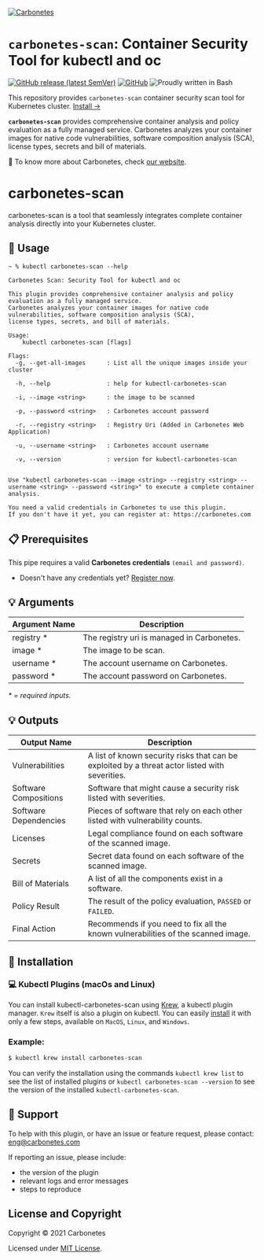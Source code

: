 [![Carbonetes](https://cdn.carbonetes.com/carbonetes-plugin/assets/branding/branding_header.png)](https://carbonetes.com)

# `carbonetes-scan`: Container Security Tool for kubectl and oc

[![GitHub release (latest SemVer)](https://img.shields.io/github/v/release/carbonetes/kubectl-carbonetes-scan)](https://github.com/carbonetes/kubectl-carbonetes-scan/releases)
[![GitHub](https://img.shields.io/github/license/carbonetes/kubectl-carbonetes-scan)](https://github.com/carbonetes/kubectl-carbonetes-scan/blob/main/LICENSE)
![Proudly written in Bash](https://img.shields.io/badge/written%20in-bash-ff69b4.svg)

This repository provides `carbonetes-scan` container security scan tool for Kubernetes cluster.
[Install &rarr;](#dvd-installation)

**`carbonetes-scan`** provides comprehensive container analysis and policy evaluation as a fully managed service. Carbonetes analyzes your container images for native code vulnerabilities, software composition analysis (SCA), license types, secrets and bill of materials.

:pushpin: To know more about Carbonetes, check [our website](https://carbonetes.com).

# carbonetes-scan

carbonetes-scan is a tool that seamlessly integrates complete container analysis directly into your Kubernetes cluster.

## :pencil: Usage

```
~ % kubectl carbonetes-scan --help

Carbonetes Scan: Security Tool for kubectl and oc

This plugin provides comprehensive container analysis and policy evaluation as a fully managed service.
Carbonetes analyzes your container images for native code vulnerabilities, software composition analysis (SCA),
license types, secrets, and bill of materials.

Usage:
    kubectl carbonetes-scan [flags]

Flags:
  -g, --get-all-images      : List all the unique images inside your cluster

  -h, --help                : help for kubectl-carbonetes-scan

  -i, --image <string>      : the image to be scanned

  -p, --password <string>   : Carbonetes account password

  -r, --registry <string>   : Registry Uri (Added in Carbonetes Web Application)

  -u, --username <string>   : Carbonetes account username

  -v, --version             : version for kubectl-carbonetes-scan


Use "kubectl carbonetes-scan --image <string> --registry <string> --username <string> --password <string>" to execute a complete container analysis.

You need a valid credentials in Carbonetes to use this plugin.
If you don't have it yet, you can register at: https://carbonetes.com
```

## :clipboard: Prerequisites

This pipe requires a valid **Carbonetes credentials** `(email and password)`.

- Doesn't have any credentials yet? [Register now](https://console.carbonetes.com/register).

## :bulb: Arguments

| Argument Name               | Description                                                  |
| --------------------------- | ------------------------------------------------------------ |
| registry \*                 | The registry uri is managed in Carbonetes. |
| image \*                    | The image to be scan. |
| username \*                 | The account username on Carbonetes. |
| password \*                 | The account password on Carbonetes. |

_\* = required inputs._

## :bulb: Outputs

| Output Name                  | Description                                                                                  |
| ---------------------------- | -------------------------------------------------------------------------------------------- |
| Vulnerabilities              | A list of known security risks that can be exploited by a threat actor listed with severities. |
| Software Compositions        | Software that might cause a security risk listed with severities. |
| Software Dependencies        | Pieces of software that rely on each other listed with vulnerability counts. |
| Licenses                     | Legal compliance found on each software of the scanned image. |
| Secrets                      | Secret data found on each software of the scanned image. |
| Bill of Materials            | A list of all the components exist in a software. |
| Policy Result                | The result of the policy evaluation, `PASSED` or `FAILED`. |
| Final Action                 | Recommends if you need to fix all the known vulnerabilities of the scanned image. |

## :dvd: Installation

### :computer: Kubectl Plugins (macOs and Linux)

You can install kubectl-carbonetes-scan using [Krew](https://krew.sigs.k8s.io/), a kubectl plugin manager. `Krew` itself is also a plugin on kubectl. You can easily [install](https://krew.sigs.k8s.io/docs/user-guide/setup/install/) it with only a few steps, available on `MacOS`, `Linux`, and `Windows`.

### Example:
```sh
$ kubectl krew install carbonetes-scan
```

You can verify the installation using the commands `kubectl krew list` to see the list of installed plugins or `kubectl carbonetes-scan --version` to see the version of the installed `kubectl-carbonetes-scan`.

## :email: Support
To help with this plugin, or have an issue or feature request, please contact: [eng@carbonetes.com](eng@carbonetes.com)

If reporting an issue, please include:

* the version of the plugin
* relevant logs and error messages
* steps to reproduce

## License and Copyright

Copyright © 2021 Carbonetes

Licensed under [MIT License](LICENSE).